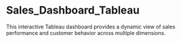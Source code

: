 # Sales_Dashboard_Tableau
This interactive Tableau dashboard provides a dynamic view of sales performance and customer behavior across multiple dimensions. 
